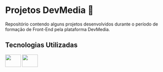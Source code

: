 # Projetos DevMedia 🚀

Repositório contendo alguns projetos desenvolvidos durante o período de formação de Front-End pela plataforma DevMedia.

## Tecnologias Utilizadas

<img height="40" width="50" src="https://cdn.jsdelivr.net/gh/devicons/devicon/icons/html5/html5-original.svg" />
<img height="40" width="50" src="https://cdn.jsdelivr.net/gh/devicons/devicon/icons/css3/css3-original.svg" />

          
